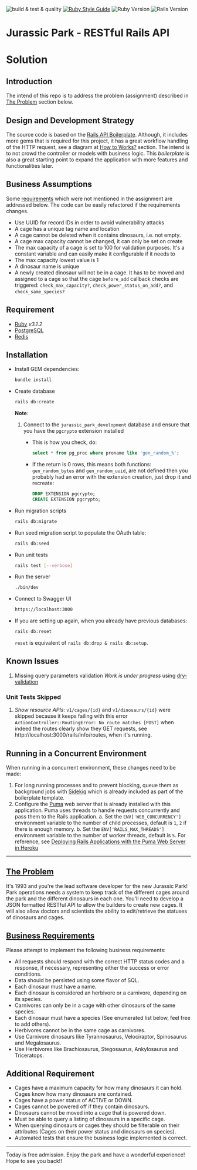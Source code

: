 ![build & test & quality](https://github.com/cousins-factory/rails-api-boilerplate/actions/workflows/main.yml/badge.svg?branch=main)
[![Ruby Style Guide](https://img.shields.io/badge/code_style-rubocop-brightgreen.svg)](https://github.com/rubocop/rubocop)
![Ruby Version](https://img.shields.io/badge/ruby_version-3.1.2-blue.svg)
![Rails Version](https://img.shields.io/badge/rails_version-7.0.4-c52f24.svg)

# Jurassic Park - RESTful Rails API

# Solution

## Introduction

The intend of this repo is to address the problem (assignment) described in [The Problem](#the-problem) section below.

## Design and Development Strategy

The source code is based on the [Rails API Boilerplate](https://github.com/shftco/rails-api-boilerplate). Although, it includes more gems that is required for this project, it has a great workflow handling of the HTTP request, see a diagram at [How to Works?](https://github.com/shftco/rails-api-boilerplate#how-to-works) section. The intend is to not crowd the controller or models with business logic. This _boilerplate_ is also a great starting point to expand the application with more features and functionalities later.

## Business Assumptions

Some [requirements](#business-requirements) which were not mentioned in the assignment are addressed below. The code can be easily refactored if the requirements changes.

* Use UUID for record IDs in order to avoid vulnerability attacks
* A cage has a unique tag name and location
* A cage cannot be deleted when it contains dinosaurs, i.e. not empty.
* A cage max capacity cannot be changed, it can only be set on create
* The max capacity of a cage is set to 100 for validation purposes. It's a constant variable and can easily make it configurable if it needs to
* The max capacity lowest value is 1
* A dinosaur name is unique
* A newly created dinosaur will not be in a cage. It has to be moved and assigned to a cage so that the cage `before_add` callback checks are triggered: `check_max_capacity?`, `check_power_status_on_add?`, and `check_same_species?`

## Requirement

- [Ruby](https://rvm.io/) *v3.1.2*
- [PostgreSQL](https://www.postgresql.org/)
- [Redis](https://redis.io/)

## Installation

- Install GEM dependencies:

  ```bash
  bundle install
  ```

- Create database

  ```bash
  rails db:create
  ```

  **Note**:
  1. Connect to the `jurassic_park_development` database and ensure that you have the `pgcrypto` extension installed
     - This is how you check, do:

       ```SQL
       select * from pg_proc where proname like 'gen_random_%';
       ```

     - If the return is 0 rows, this means both functions: `gen_random_bytes` and `gen_random_uuid`, are not defined then you probably had an error with the extension creation, just drop it and recreate:

       ```SQL
       DROP EXTENSION pgcrypto;
       CREATE EXTENSION pgcrypto;
       ```

- Run migration scripts

  ```bash
  rails db:migrate
  ```

- Run seed migration script to populate the OAuth table:

  ```bash
  rails db:seed
  ```

- Run unit tests

   ```bash
   rails test [--verbose]
   ```

- Run the server

   ```bash
   ./bin/dev
   ```

- Connect to Swagger UI

   ```bash
  https://localhost:3000
   ```

- If you are setting up again, when you already have previous databases:

  ```bash
  rails db:reset
  ```

  `reset` is equivalent of `rails db:drop & rails db:setup`.
  &nbsp;

## Known Issues

1. Missing query parameters validation
   _Work is under progress_ using [dry-validation](https://dry-rb.org/gems/dry-validation/1.8/)

### Unit Tests Skipped

1. _Show resource APIs_: `v1/cages/{id}` and `v1/dinosaurs/{id}` were skipped because it keeps failing with this error `ActionController::RoutingError: No route matches [POST]` when indeed the routes clearly show they GET requests, see http://localhost:3000/rails/info/routes, when it's running.

## Running in a Concurrent Environment

When running in a concurrent environment, these changes need to be made:

1. For long running processes and to prevent blocking, queue them as background jobs with [Sidekiq](https://github.com/mperham/sidekiq) which is already included as part of the boilerplate template.
2. Configure the [Puma](https://github.com/puma/puma) web server that is already installed with this application. Puma uses threads to handle requests concurrently and pass them to the Rails application.
  a. Set the `ENV['WEB_CONCURRENCY']` environment variable to the number of child processes, default is `1`, `2` if there is enough memory.
  b. Set the  `ENV['RAILS_MAX_THREADS']` environment variable to the number of worker threads, default is `5`.
  For reference, see [Deploying Rails Applications with the Puma Web Server in Heroku](https://devcenter.heroku.com/articles/deploying-rails-applications-with-the-puma-web-server)

---

## [The Problem](#the-problem)

It's 1993 and you're the lead software developer for the new Jurassic Park! Park operations needs a system to keep track of the different cages around the park and the different dinosaurs in each one. You'll need to develop a JSON formatted RESTful API to allow the builders to create new cages. It will also allow doctors and scientists the ability to edit/retrieve the statuses of dinosaurs and cages.

## [Business Requirements](#business-requirements)

Please attempt to implement the following business requirements:

- All requests should respond with the correct HTTP status codes and a response, if necessary, representing either the success or error conditions.
- Data should be persisted using some flavor of SQL.
- Each dinosaur must have a name.
- Each dinosaur is considered an herbivore or a carnivore, depending on its species.
- Carnivores can only be in a cage with other dinosaurs of the same species.
- Each dinosaur must have a species (See enumerated list below, feel free to add others).
- Herbivores cannot be in the same cage as carnivores.
- Use Carnivore dinosaurs like Tyrannosaurus, Velociraptor, Spinosaurus and Megalosaurus.
- Use Herbivores like Brachiosaurus, Stegosaurus, Ankylosaurus and Triceratops.

## Additional Requirement

- Cages have a maximum capacity for how many dinosaurs it can hold. Cages know how many dinosaurs are contained.
- Cages have a power status of ACTIVE or DOWN.
- Cages cannot be powered off if they contain dinosaurs.
- Dinosaurs cannot be moved into a cage that is powered down.
- Must be able to query a listing of dinosaurs in a specific cage.
- When querying dinosaurs or cages they should be filterable on their attributes (Cages on their power status and dinosaurs on species).
- Automated tests that ensure the business logic implemented is correct.

----

Today is free admission. Enjoy the park and have a wonderful experience! Hope to see you back!!

